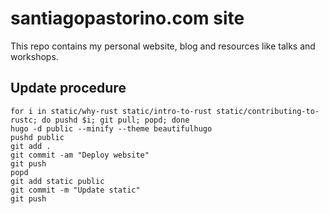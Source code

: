 # santiagopastorino.com site

This repo contains my personal website, blog and resources like talks
and workshops.

## Update procedure

```
for i in static/why-rust static/intro-to-rust static/contributing-to-rustc; do pushd $i; git pull; popd; done
hugo -d public --minify --theme beautifulhugo
pushd public
git add .
git commit -am "Deploy website"
git push
popd
git add static public
git commit -m "Update static"
git push
```
